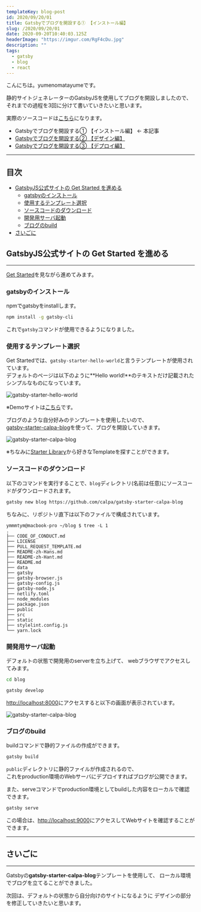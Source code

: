 ```yaml
---
templateKey: blog-post
id: 2020/09/20/01
title: Gatsbyでブログを開設する① 【インストール編】
slug: /2020/09/20/01
date: 2020-09-20T10:40:03.125Z
headerImage: "https://imgur.com/RgF4cDu.jpg"
description: ""
tags:
  - gatsby
  - blog
  - react
---
```


こんにちは。yumenomatayumeです。

静的サイトジェネレーターのGatsbyJSを使用してブログを開設しましたので、  
それまでの過程を3回に分けて書いていきたいと思います。

実際のソースコードは[こちら](https://github.com/ymmmtym/blog)になります。

- Gatsbyでブログを開設する① 【インストール編】 <- 本記事
- [Gatsbyでブログを開設する② 【デザイン編】](/2020/09/22/01)
- [Gatsbyでブログを開設する③ 【デプロイ編】](/2020/09/25/01)

---

## 目次

<!-- START doctoc generated TOC please keep comment here to allow auto update -->
<!-- DON'T EDIT THIS SECTION, INSTEAD RE-RUN doctoc TO UPDATE -->


- [GatsbyJS公式サイトの Get Started を進める](#gatsbyjs%E5%85%AC%E5%BC%8F%E3%82%B5%E3%82%A4%E3%83%88%E3%81%AE-get-started-%E3%82%92%E9%80%B2%E3%82%81%E3%82%8B)
  - [gatsbyのインストール](#gatsby%E3%81%AE%E3%82%A4%E3%83%B3%E3%82%B9%E3%83%88%E3%83%BC%E3%83%AB)
  - [使用するテンプレート選択](#%E4%BD%BF%E7%94%A8%E3%81%99%E3%82%8B%E3%83%86%E3%83%B3%E3%83%97%E3%83%AC%E3%83%BC%E3%83%88%E9%81%B8%E6%8A%9E)
  - [ソースコードのダウンロード](#%E3%82%BD%E3%83%BC%E3%82%B9%E3%82%B3%E3%83%BC%E3%83%89%E3%81%AE%E3%83%80%E3%82%A6%E3%83%B3%E3%83%AD%E3%83%BC%E3%83%89)
  - [開発用サーバ起動](#%E9%96%8B%E7%99%BA%E7%94%A8%E3%82%B5%E3%83%BC%E3%83%90%E8%B5%B7%E5%8B%95)
  - [ブログのbuild](#%E3%83%96%E3%83%AD%E3%82%B0%E3%81%AEbuild)
- [さいごに](#%E3%81%95%E3%81%84%E3%81%94%E3%81%AB)

<!-- END doctoc generated TOC please keep comment here to allow auto update -->

## GatsbyJS公式サイトの Get Started を進める

---

[Get Started](https://www.gatsbyjs.com/docs/quick-start/)を見ながら進めてみます。

### gatsbyのインストール

npmでgatsbyをinstallします。

```bash
npm install -g gatsby-cli
```

これで`gatsby`コマンドが使用できるようになりました。

### 使用するテンプレート選択

Get Startedでは、`gatsby-starter-hello-world`と言うテンプレートが使用されています。  
デフォルトのページは以下のように**Hello world!**のテキストだけ記載されたシンプルなものになっています。

![gatsby-starter-hello-world](https://www.gatsbyjs.com/static/5fc26b098a6d1b3327812166ccde80a2/73c85/6de89bdd6911e106630e48eb69e56cd1.png)

※Demoサイトは[こちら](https://gatsby-starter-hello-world-demo.netlify.app/)です。

ブログのような自分好みのテンプレートを使用したいので、  
[gatsby-starter-calpa-blog](https://www.gatsbyjs.com/starters/calpa/gatsby-starter-calpa-blog)を使って、ブログを開設していきます。

![gatsby-starter-calpa-blog](https://www.gatsbyjs.com/static/f81598d7cbc8456a21b1e97b3dd2df46/73c85/59fb651f52f97cafc5e2fec63c05680d-1.png)

※ちなみに[Starter Library](https://www.gatsbyjs.com/starters/)から好きなTemplateを探すことができます。

### ソースコードのダウンロード

以下のコマンドを実行することで、`blog`ディレクトリ(名前は任意)にソースコードがダウンロードされます。

```bash
gatsby new blog https://github.com/calpa/gatsby-starter-calpa-blog
```

ちなみに、リポジトリ直下は以下のファイルで構成されています。

```console
ymmmtym@macbook-pro ~/blog $ tree -L 1
.
├── CODE_OF_CONDUCT.md
├── LICENSE
├── PULL_REQUEST_TEMPLATE.md
├── README-zh-Hans.md
├── README-zh-Hant.md
├── README.md
├── data
├── gatsby
├── gatsby-browser.js
├── gatsby-config.js
├── gatsby-node.js
├── netlify.toml
├── node_modules
├── package.json
├── public
├── src
├── static
├── stylelint.config.js
└── yarn.lock
```

### 開発用サーバ起動

デフォルトの状態で開発用のserverを立ち上げて、
webブラウザでアクセスしてみます。

```bash
cd blog

gatsby develop
```

<http://localhost:8000>にアクセスすると以下の画面が表示されています。

![gatsby-starter-calpa-blog](https://imgur.com/RgF4cDu.jpg)

### ブログのbuild

buildコマンドで静的ファイルの作成ができます。

```bash
gatsby build
```

`public`ディレクトリに静的ファイルが作成されるので、  
これをproduction環境のWebサーバにデプロイすればブログが公開できます。

また、serveコマンドでproduction環境としてbuildした内容をローカルで確認できます。

```bash
gatsby serve
```

この場合は、<http://localhost:9000>にアクセスしてWebサイトを確認することができます。

---

## さいごに

---

Gatsbyの**gatsby-starter-calpa-blog**テンプレートを使用して、
ローカル環境でブログを立てることができました。

次回は、デフォルトの状態から自分向けのサイトになるように
デザインの部分を修正していきたいと思います。
